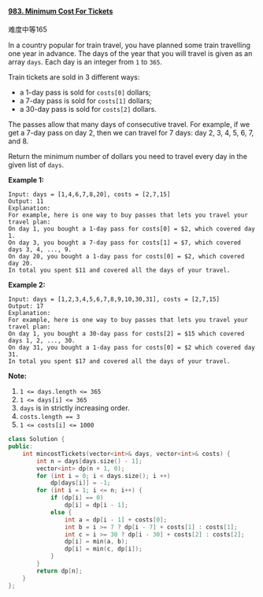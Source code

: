 #### [983. Minimum Cost For Tickets](https://leetcode-cn.com/problems/minimum-cost-for-tickets/)

难度中等165

In a country popular for train travel, you have planned some train travelling one year in advance. The days of the year that you will travel is given as an array `days`. Each day is an integer from `1` to `365`.

Train tickets are sold in 3 different ways:

- a 1-day pass is sold for `costs[0]` dollars;
- a 7-day pass is sold for `costs[1]` dollars;
- a 30-day pass is sold for `costs[2]` dollars.

The passes allow that many days of consecutive travel. For example, if we get a 7-day pass on day 2, then we can travel for 7 days: day 2, 3, 4, 5, 6, 7, and 8.

Return the minimum number of dollars you need to travel every day in the given list of `days`.

 

**Example 1:**

```
Input: days = [1,4,6,7,8,20], costs = [2,7,15]
Output: 11
Explanation: 
For example, here is one way to buy passes that lets you travel your travel plan:
On day 1, you bought a 1-day pass for costs[0] = $2, which covered day 1.
On day 3, you bought a 7-day pass for costs[1] = $7, which covered days 3, 4, ..., 9.
On day 20, you bought a 1-day pass for costs[0] = $2, which covered day 20.
In total you spent $11 and covered all the days of your travel.
```

**Example 2:**

```
Input: days = [1,2,3,4,5,6,7,8,9,10,30,31], costs = [2,7,15]
Output: 17
Explanation: 
For example, here is one way to buy passes that lets you travel your travel plan:
On day 1, you bought a 30-day pass for costs[2] = $15 which covered days 1, 2, ..., 30.
On day 31, you bought a 1-day pass for costs[0] = $2 which covered day 31.
In total you spent $17 and covered all the days of your travel.
```

 

**Note:**

1. `1 <= days.length <= 365`
2. `1 <= days[i] <= 365`
3. `days` is in strictly increasing order.
4. `costs.length == 3`
5. `1 <= costs[i] <= 1000`

```cpp
class Solution {
public:
    int mincostTickets(vector<int>& days, vector<int>& costs) {
        int n = days[days.size() - 1];
        vector<int> dp(n + 1, 0);
        for (int i = 0; i < days.size(); i ++)
            dp[days[i]] = -1;
        for (int i = 1; i <= n; i++) {
            if (dp[i] == 0)
                dp[i] = dp[i - 1];        
            else {
                int a = dp[i - 1] + costs[0];
                int b = i >= 7 ? dp[i - 7] + costs[1] : costs[1];
                int c = i >= 30 ? dp[i - 30] + costs[2] : costs[2];
                dp[i] = min(a, b);
                dp[i] = min(c, dp[i]);
            }           
        }
        return dp[n];
    }
};
```

